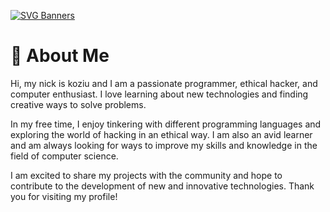 [![SVG Banners](https://svg-banners.vercel.app/api?type=typeWriter&text1=koziuu🐱‍👤&width=800&height=400)](https://github.com/Akshay090/svg-banners)

# 👤 About Me

Hi, my nick is koziu and I am a passionate programmer, ethical hacker, and computer enthusiast. I love learning about new technologies and finding creative ways to solve problems.

In my free time, I enjoy tinkering with different programming languages and exploring the world of hacking in an ethical way. I am also an avid learner and am always looking for ways to improve my skills and knowledge in the field of computer science.

I am excited to share my projects with the community and hope to contribute to the development of new and innovative technologies. Thank you for visiting my profile!
